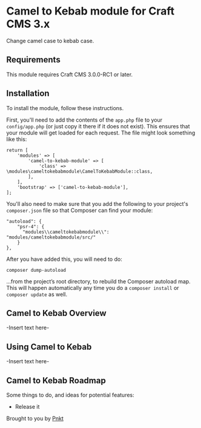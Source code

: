 # Camel to Kebab module for Craft CMS 3.x

Change camel case to kebab case.

## Requirements

This module requires Craft CMS 3.0.0-RC1 or later.

## Installation

To install the module, follow these instructions.

First, you'll need to add the contents of the `app.php` file to your `config/app.php` (or just copy it there if it does not exist). This ensures that your module will get loaded for each request. The file might look something like this:
```
return [
    'modules' => [
        'camel-to-kebab-module' => [
            'class' => \modules\cameltokebabmodule\CamelToKebabModule::class,
        ],
    ],
    'bootstrap' => ['camel-to-kebab-module'],
];
```
You'll also need to make sure that you add the following to your project's `composer.json` file so that Composer can find your module:

    "autoload": {
        "psr-4": {
          "modules\\cameltokebabmodule\\": "modules/cameltokebabmodule/src/"
        }
    },

After you have added this, you will need to do:

    composer dump-autoload
 
 …from the project’s root directory, to rebuild the Composer autoload map. This will happen automatically any time you do a `composer install` or `composer update` as well.

## Camel to Kebab Overview

-Insert text here-

## Using Camel to Kebab

-Insert text here-

## Camel to Kebab Roadmap

Some things to do, and ideas for potential features:

* Release it

Brought to you by [Pnkt](http://pnkt.no)
